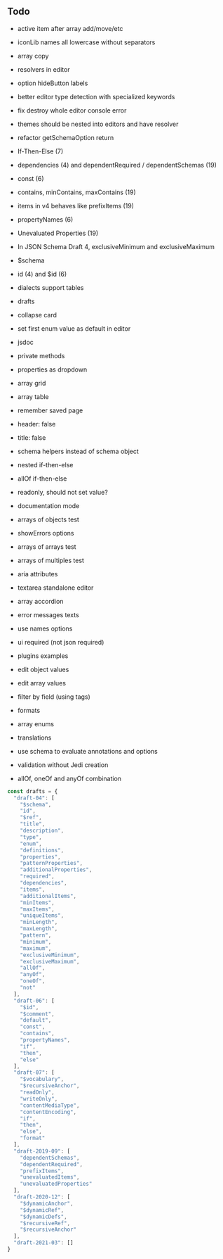 ## Todo

- active item after array add/move/etc
- iconLib names all lowercase without separators
- array copy
- resolvers in editor
- option hideButton labels
- better editor type detection with specialized keywords
- fix destroy whole editor console error
- themes should be nested into editors and have resolver
- refactor getSchemaOption return

- If-Then-Else (7)
- dependencies (4) and dependentRequired / dependentSchemas (19)
- const (6)
- contains, minContains, maxContains (19)
- items in v4 behaves like prefixItems (19)
- propertyNames (6)
- Unevaluated Properties (19)
- In JSON Schema Draft 4, exclusiveMinimum and exclusiveMaximum 
- $schema
- id (4) and $id (6)
- dialects support tables


- drafts
- collapse card
- set first enum value as default in editor
- jsdoc
- private methods
- properties as dropdown
- array grid
- array table
- remember saved page
- header: false
- title: false
- schema helpers instead of schema object
- nested if-then-else
- allOf if-then-else

- readonly, should not set value?

- documentation mode

- arrays of objects test
- showErrors options
- arrays of arrays test
- arrays of multiples test
- aria attributes
- textarea standalone editor
- array accordion
- error messages texts
- use names options
- ui required (not json required)
- plugins examples
- edit object values
- edit array values
- filter by field (using tags)
- formats
- array enums
- translations
- use schema to evaluate annotations and options
- validation without Jedi creation
- allOf, oneOf and anyOf combination


```javascript
const drafts = {
  "draft-04": [
    "$schema",
    "id",
    "$ref",
    "title",
    "description",
    "type",
    "enum",
    "definitions",
    "properties",
    "patternProperties",
    "additionalProperties",
    "required",
    "dependencies",
    "items",
    "additionalItems",
    "minItems",
    "maxItems",
    "uniqueItems",
    "minLength",
    "maxLength",
    "pattern",
    "minimum",
    "maximum",
    "exclusiveMinimum",
    "exclusiveMaximum",
    "allOf",
    "anyOf",
    "oneOf",
    "not"
  ],
  "draft-06": [
    "$id",
    "$comment",
    "default",
    "const",
    "contains",
    "propertyNames",
    "if",
    "then",
    "else"
  ],
  "draft-07": [
    "$vocabulary",
    "$recursiveAnchor",
    "readOnly",
    "writeOnly",
    "contentMediaType",
    "contentEncoding",
    "if",
    "then",
    "else",
    "format"
  ],
  "draft-2019-09": [
    "dependentSchemas",
    "dependentRequired",
    "prefixItems",
    "unevaluatedItems",
    "unevaluatedProperties"
  ],
  "draft-2020-12": [
    "$dynamicAnchor",
    "$dynamicRef",
    "$dynamicDefs",
    "$recursiveRef",
    "$recursiveAnchor"
  ],
  "draft-2021-03": []
}
```
